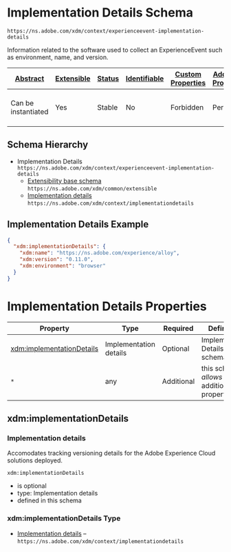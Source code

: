 
# Implementation Details Schema

```
https://ns.adobe.com/xdm/context/experienceevent-implementation-details
```

Information related to the software used to collect an ExperienceEvent such as environment, name, and version.

| [Abstract](../../../abstract.md) | [Extensible](../../../extensions.md) | [Status](../../../status.md) | [Identifiable](../../../id.md) | [Custom Properties](../../../extensions.md) | [Additional Properties](../../../extensions.md) | Defined In |
|----------------------------------|--------------------------------------|------------------------------|--------------------------------|---------------------------------------------|-------------------------------------------------|------------|
| Can be instantiated | Yes | Stable | No | Forbidden | Permitted | [fieldgroups/experience-event/experienceevent-implementation-details.schema.json](fieldgroups/experience-event/experienceevent-implementation-details.schema.json) |
## Schema Hierarchy

* Implementation Details `https://ns.adobe.com/xdm/context/experienceevent-implementation-details`
  * [Extensibility base schema](../../datatypes/extensible.schema.md) `https://ns.adobe.com/xdm/common/extensible`
  * [Implementation details](../../datatypes/industry-verticals/implementationdetails.schema.md) `https://ns.adobe.com/xdm/context/implementationdetails`


## Implementation Details Example
```json
{
  "xdm:implementationDetails": {
    "xdm:name": "https://ns.adobe.com/experience/alloy",
    "xdm:version": "0.11.0",
    "xdm:environment": "browser"
  }
}
```

# Implementation Details Properties

| Property | Type | Required | Defined by |
|----------|------|----------|------------|
| [xdm:implementationDetails](#xdmimplementationdetails) | Implementation details | Optional | Implementation Details (this schema) |
| `*` | any | Additional | this schema *allows* additional properties |

## xdm:implementationDetails
### Implementation details

Accomodates tracking versioning details for the Adobe Experience Cloud solutions deployed.

`xdm:implementationDetails`
* is optional
* type: Implementation details
* defined in this schema

### xdm:implementationDetails Type


* [Implementation details](../../datatypes/industry-verticals/implementationdetails.schema.md) – `https://ns.adobe.com/xdm/context/implementationdetails`




